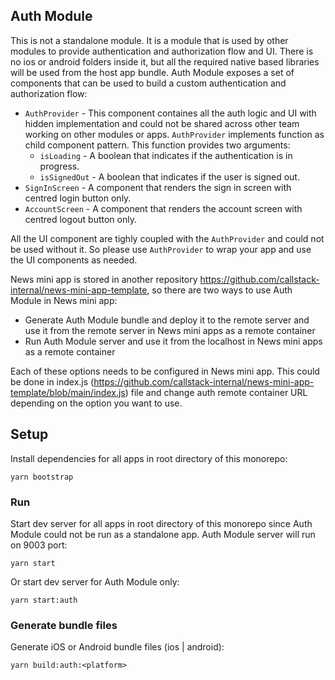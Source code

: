 ## Auth Module

This is not a standalone module. It is a module that is used by other modules to provide authentication and authorization flow and UI. There is no ios or android folders inside it, but all the required native based libraries will be used from the host app bundle. Auth Module exposes a set of components that can be used to build a custom authentication and authorization flow:

- `AuthProvider` - This component containes all the auth logic and UI with hidden implementation and could not be shared across other team working on other modules or apps. `AuthProvider` implements function as child component pattern. This function provides two arguments:
  - `isLoading` - A boolean that indicates if the authentication is in progress.
  - `isSignedOut` - A boolean that indicates if the user is signed out.
- `SignInScreen` - A component that renders the sign in screen with centred login button only.
- `AccountScreen` - A component that renders the account screen with centred logout button only.

All the UI component are tighly coupled with the `AuthProvider` and could not be used without it. So please use `AuthProvider` to wrap your app and use the UI components as needed.

News mini app is stored in another repository https://github.com/callstack-internal/news-mini-app-template, so there are two ways to use Auth Module in News mini app:

- Generate Auth Module bundle and deploy it to the remote server and use it from the remote server in News mini apps as a remote container
- Run Auth Module server and use it from the localhost in News mini apps as a remote container

Each of these options needs to be configured in News mini app. This could be done in index.js (https://github.com/callstack-internal/news-mini-app-template/blob/main/index.js) file and change auth remote container URL depending on the option you want to use.

## Setup

Install dependencies for all apps in root directory of this monorepo:

```
yarn bootstrap
```

### Run

Start dev server for all apps in root directory of this monorepo since Auth Module could not be run as a standalone app. Auth Module server will run on 9003 port:

```
yarn start
```

Or start dev server for Auth Module only:

```
yarn start:auth
```

### Generate bundle files

Generate iOS or Android bundle files (ios | android):

```
yarn build:auth:<platform>
```
